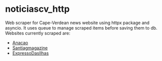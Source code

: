 # noticiascv_http
Web scraper for Cape-Verdean news website using httpx package and asyncio. It uses queue to manage scraped items before saving them to db.
Websites currently scraped are:
- [Anacao](https://www.anacao.cv/)
- [Santiagmagazine](https://santiagomagazine.cv/)
- [ExpressoDasIlhas](https://expressodasilhas.cv/)
